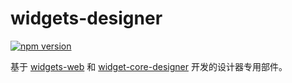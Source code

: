 # widgets-designer

[![npm version](https://badge.fury.io/js/widgets-designer.svg)](https://badge.fury.io/js/widgets-designer)

基于 [widgets-web](https://github.com/bianruanjian/widgets-web) 和 [widget-core-designer](https://github.com/bianruanjian/widget-core-designer) 开发的设计器专用部件。
